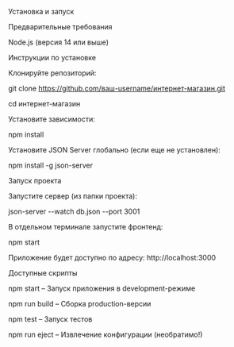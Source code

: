 Установка и запуск


Предварительные требования


Node.js (версия 14 или выше)


Инструкции по установке


Клонируйте репозиторий:

git clone https://github.com/ваш-username/интернет-магазин.git

cd интернет-магазин


Установите зависимости:

npm install


Установите JSON Server глобально (если еще не установлен):


npm install -g json-server


Запуск проекта

Запустите сервер (из папки проекта):

json-server --watch db.json --port 3001


В отдельном терминале запустите фронтенд:

npm start

Приложение будет доступно по адресу: http://localhost:3000


Доступные скрипты

npm start – Запуск приложения в development-режиме

npm run build – Сборка production-версии

npm test – Запуск тестов

npm run eject – Извлечение конфигурации (необратимо!)